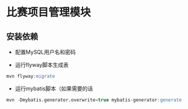 # 比赛项目管理模块

## 安装依赖
- 配置MySQL用户名和密码

- 运行flyway脚本生成表
```sql
mvn flyway:migrate
```
- 运行mybatis脚本（如果需要的话
```sql
mvn -Dmybatis.generator.overwrite=true mybatis-generator:generate
```
